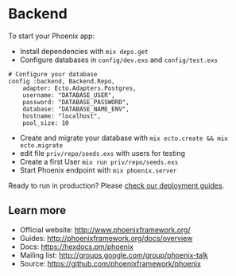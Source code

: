 # Backend

To start your Phoenix app:

  * Install dependencies with `mix deps.get`
  * Configure databases in `config/dev.exs` and `config/test.exs`
  ```
  # Configure your database
  config :backend, Backend.Repo,
      adapter: Ecto.Adapters.Postgres,
      username: "DATABASE_USER",
      password: "DATABASE_PASSWORD",
      database: "DATABASE_NAME_ENV",
      hostname: "localhost",
      pool_size: 10
  ```

  * Create and migrate your database with `mix ecto.create && mix ecto.migrate`
  * edit file `priv/repo/seeds.exs` with users for testing
  * Create a first User `mix run priv/repo/seeds.exs`  
  * Start Phoenix endpoint with `mix phoenix.server`

Ready to run in production? Please [check our deployment guides](http://www.phoenixframework.org/docs/deployment).

## Learn more

  * Official website: http://www.phoenixframework.org/
  * Guides: http://phoenixframework.org/docs/overview
  * Docs: https://hexdocs.pm/phoenix
  * Mailing list: http://groups.google.com/group/phoenix-talk
  * Source: https://github.com/phoenixframework/phoenix
